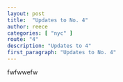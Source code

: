 ```yaml
---
layout: post
title:  "Updates to No. 4"
author: reece
categories: [ "nyc" ]
route: "4"
description: "Updates to 4"
first_paragraph: "Updates to No. 4"
---
```


fwfwwefw
